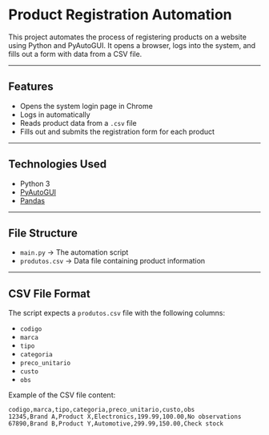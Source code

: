 # Product Registration Automation

This project automates the process of registering products on a website using Python and PyAutoGUI. It opens a browser, logs into the system, and fills out a form with data from a CSV file.

---

## Features

- Opens the system login page in Chrome
- Logs in automatically
- Reads product data from a `.csv` file
- Fills out and submits the registration form for each product

---

## Technologies Used

- Python 3
- [PyAutoGUI](https://pyautogui.readthedocs.io/en/latest/)
- [Pandas](https://pandas.pydata.org/)

---

## File Structure

- `main.py` → The automation script
- `produtos.csv` → Data file containing product information

---

## CSV File Format

The script expects a `produtos.csv` file with the following columns:

- `codigo`
- `marca`
- `tipo`
- `categoria`
- `preco_unitario`
- `custo`
- `obs`

Example of the CSV file content:

```csv
codigo,marca,tipo,categoria,preco_unitario,custo,obs
12345,Brand A,Product X,Electronics,199.99,100.00,No observations
67890,Brand B,Product Y,Automotive,299.99,150.00,Check stock
